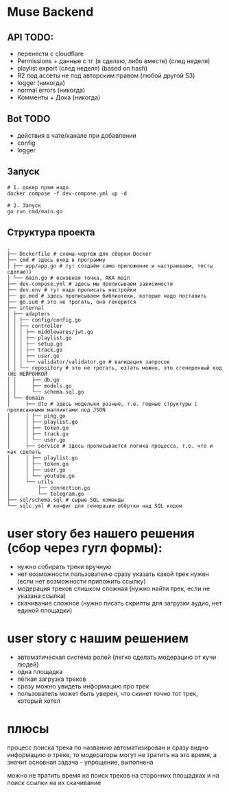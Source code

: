 # Muse Backend

## API TODO:
- перенести с cloudflare
- Permissions + данные с тг (я сделаю, либо вместе) (след неделя)
- playlist export (след неделя) (based on hash)
- R2 под ассеты не под авторским правом (любой другой S3)
- logger (никогда)
- normal errors (никогда)
- Комменты + Дока (никогда)

## Bot TODO
- действия в чате/канале при добавлении
- config
- logger

## Запуск
```shell
# 1. докер прям надо
docker compose -f dev-compose.yml up -d

# 2. Запуск
go run cmd/main.go
```

## Структура проекта
```shell
.
├── Dockerfile # схема-чертёж для сборки Docker
├── cmd # здесь вход в программу
│ ├── app/app.go # тут создаём само приложение и настраиваем, тесты сделаю))
│ └── main.go # основная точка, AKA main
├── dev-compose.yml # здесь мы прописываем зависимости
├── dev.env # тут надо прописать настройки
├── go.mod # здесь прописываем библиотеки, которые надо поставить
├── go.sum # это не трогать, оно генерится
├── internal
│ ├── adapters
│ │ ├── config/config.go
│ │ ├── controller
│ │ │ ├── middlewares/jwt.go
│ │ │ ├── playlist.go
│ │ │ ├── setup.go
│ │ │ ├── track.go
│ │ │ ├── user.go
│ │ │ └── validator/validator.go # валидация запросов
│ │ └── repository # это не трогать, юз)ать можно, это сгенеренный код (НЕ НЕЙРОНКОЙ
│ │     ├── db.go
│ │     ├── models.go
│ │     └── schema.sql.go
│ └── domain
│     ├── dto # здесь модельки разные, т.е. гошные структуры с прописанными маппингами под JSON
│     │ ├── ping.go
│     │ ├── playlist.go
│     │ ├── token.go
│     │ ├── track.go
│     │ └── user.go
│     ├── service # здесь прописывается логика процесса, т.е. что и как сделать
│     │ ├── playlist.go
│     │ ├── token.go
│     │ ├── user.go
│     │ └── youtube.go
│     └── utils
│         ├── connection.go
│         └── telegram.go
├── sql/schema.sql # сырые SQL команды
└── sqlc.yml # конфиг для генерации обёртки над SQL кодом
```

# user story без нашего решения (сбор через гугл формы):
- нужно собирать треки вручную
- нет возможности пользователю сразу указать какой трек нужен (если нет возможности приложить ссылку)
- модерация треков слишком сложная (нужно найти трек, если не указана ссылка)
- скачивание сложное (нужно писать скрипты для загрузки аудио, нет единой площадки)

# user story с нашим решением
- автоматическая система ролей (легко сделать модерацию от кучи людей)
- одна площадка
- лёгкая загрузка треков
- сразу можно увидеть информацию про трек
- пользователь может быть уверен, что скинет точно тот трек, который хотел

# плюсы
процесс поиска трека по названию автоматизирован и сразу видно информацию о треке, 
то модераторы могут не тратить на это время, а значит основная задача - упрощение, выполнена

можно не тратить время на поиск треков на сторонних площадках и на поиск ссылки на их скачивание